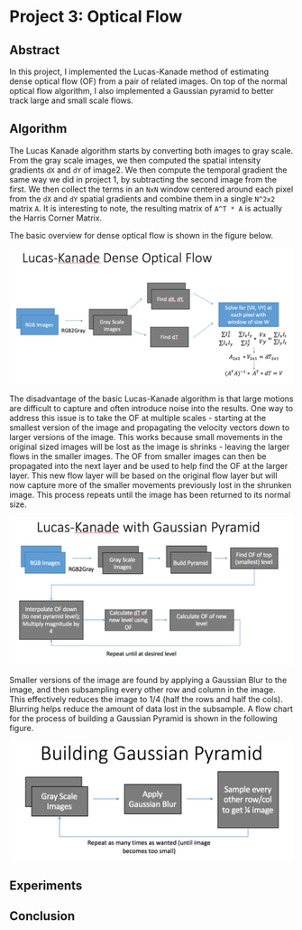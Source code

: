 # Project 3: Optical Flow

## Abstract
In this project, I implemented the Lucas-Kanade method of estimating dense
optical flow (OF) from a pair of related images. On top of the normal optical flow
algorithm, I also implemented a Gaussian pyramid to better track large and small
scale flows.

## Algorithm

The Lucas Kanade algorithm starts by converting both images to gray scale. From
the gray scale images, we then computed the spatial intensity gradients `dX`
and `dY` of image2. We then compute the temporal gradient the same way we did in
project 1, by subtracting the second image from the first. We then collect the
terms in an `NxN` window centered around each pixel from the `dX` and `dY`
spatial gradients and combine them in a single `N^2x2` matrix `A`. It is
interesting to note, the resulting matrix of `A^T * A` is actually the Harris
Corner Matrix.

The basic overview for dense optical flow is shown in the figure below.

![Lucas Kanade Dense Optical Flow](resources/LucasKanadeFlow.png)

The disadvantage of the basic Lucas-Kanade algorithm is that large motions
are difficult to capture and often introduce noise into the results. One
way to address this issue is to take the OF at multiple scales - starting at
the smallest version of the image and propagating the velocity vectors down to
larger versions of the image. This works because small movements in the
original sized images will be lost as the image is shrinks - leaving the larger
flows in the  smaller images. The OF from smaller images
can then be propagated into the next layer and be used to help find the OF at
the larger layer. This new flow layer will be based on the original flow layer
but will now capture more of the smaller movements previously lost in the
shrunken image. This process repeats until the image has been returned to its
normal size.

![Dense Optical Flow with Pyramids](resources/LucasKanadePyramid.png)

Smaller versions of the image are found by applying a Gaussian Blur to the image,
and then subsampling every other row and column in the image. This effectively
reduces the image to 1/4 (half the rows and half the cols). Blurring helps reduce
the amount of data lost in the subsample. A flow chart for the process of building
a Gaussian Pyramid is shown in the following figure.

![Building a Gaussian Pyramid](resources/BuildingPyramid.png)

## Experiments
## Conclusion
